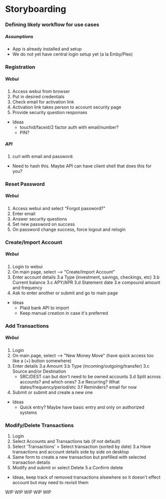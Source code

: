 # Storyboarding 

### Defining likely workflow for use cases

##### Assumptions

* App is already installed and setup
* We do not yet have central login setup yet (a la Emby/Plex)

### Registration

##### Webui

1. Access webui from browser
2. Put in desired credentials
3. Check email for activation link 
4. Activation link takes person to account security page
5. Provide security question responses

* Ideas
  * touchid/faceid/2 factor auth with email/number? 
  * PIN? 
  
##### API 

1. curl with email and password. 

* Need to hash this. Maybe API can have client shell that does this for you?

### Reset Password

##### Webui

1. Access webui and select "Forgot password?"
2. Enter email
3. Answer security questions
4. Set new password on success
5. On password change success, force logout and relogin 

### Create/Import Account

##### Webui

1. Login to webui
2. On main page, select --> "Create/Import Account"
3. Enter account details
  3.a Type (investment, savings, checkings, etc)
  3.b Current balance
  3.c APY/APR
  3.d Statement date
  3.e compound amount and frequency
4. Ask to enter another or submit and go to main page

* Ideas
  * Plaid bank API to import 
  * Keep manual creation in case it's preferred

### Add Transactions

##### Webui

1. Login
2. On main page, select --> "New Money Move" (have quick access too like a (+) button somewhere)
3. Enter details
  3.a Amount
  3.b Type (incoming/outgoing/transfer)
  3.c Source and/or Destination
    - SRC/DEST can but don't need to be owned accounts
  3.d Split across accounts? and which ones? 
  3.e Recurring? What dates/frequency/period/etc
  3.f Reminders? email for now
4. Submit or submit and create a new one

* Ideas
  - Quick entry? Maybe have basic entry and only on authorized systems 

### Modify/Delete Transactions

1. Login
2. Select Accounts and Transactions tab (if not default)
3. Select 'Transactions' > Select transaction (sorted by date)
  3.a Have transactions and account details side by side on desktop
4. Same form to create a new transaction but prefilled with selected transaction details
5. Modify and submit or select Delete
  5.a Confirm delete

* Ideas, keep track of removed transactions elsewhere so it doesn't effect account but may need to revisit them

WIP WIP WIP WIP WIP
